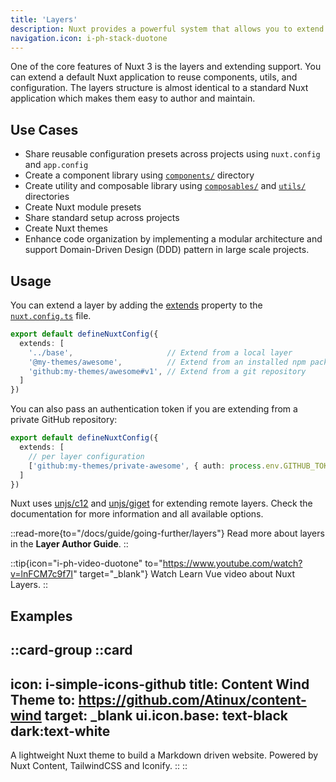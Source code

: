 ```yaml
---
title: 'Layers'
description: Nuxt provides a powerful system that allows you to extend the default files, configs, and much more.
navigation.icon: i-ph-stack-duotone
---
```


One of the core features of Nuxt 3 is the layers and extending support. You can extend a default Nuxt application to reuse components, utils, and configuration. The layers structure is almost identical to a standard Nuxt application which makes them easy to author and maintain.

## Use Cases

- Share reusable configuration presets across projects using `nuxt.config` and `app.config`
- Create a component library using [`components/`](/docs/guide/directory-structure/components) directory
- Create utility and composable library using [`composables/`](/docs/guide/directory-structure/composables) and [`utils/`](/docs/guide/directory-structure/utils) directories
- Create Nuxt module presets
- Share standard setup across projects
- Create Nuxt themes
- Enhance code organization by implementing a modular architecture and support Domain-Driven Design (DDD) pattern in large scale projects.

## Usage

You can extend a layer by adding the [extends](/docs/api/nuxt-config#extends) property to the [`nuxt.config.ts`](/docs/guide/directory-structure/nuxt-config) file.

```ts [nuxt.config.ts]
export default defineNuxtConfig({
  extends: [
    '../base',                     // Extend from a local layer
    '@my-themes/awesome',          // Extend from an installed npm package
    'github:my-themes/awesome#v1', // Extend from a git repository
  ]
})
```

You can also pass an authentication token if you are extending from a private GitHub repository:

```ts [nuxt.config.ts]
export default defineNuxtConfig({
  extends: [
    // per layer configuration
    ['github:my-themes/private-awesome', { auth: process.env.GITHUB_TOKEN }]
  ]
})
```

Nuxt uses [unjs/c12](https://c12.unjs.io) and [unjs/giget](https://giget.unjs.io) for extending remote layers. Check the documentation for more information and all available options.

::read-more{to="/docs/guide/going-further/layers"}
Read more about layers in the **Layer Author Guide**.
::

::tip{icon="i-ph-video-duotone" to="https://www.youtube.com/watch?v=lnFCM7c9f7I" target="_blank"}
Watch Learn Vue video about Nuxt Layers.
::

## Examples

::card-group
  ::card
  ---
  icon: i-simple-icons-github
  title: Content Wind Theme
  to: https://github.com/Atinux/content-wind
  target: _blank
  ui.icon.base: text-black dark:text-white
  ---
  A lightweight Nuxt theme to build a Markdown driven website. Powered by Nuxt Content, TailwindCSS and Iconify.
  ::
::
